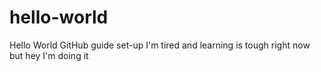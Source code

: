 # hello-world
Hello World GitHub guide set-up
I'm tired and learning is tough right now but hey I'm doing it
